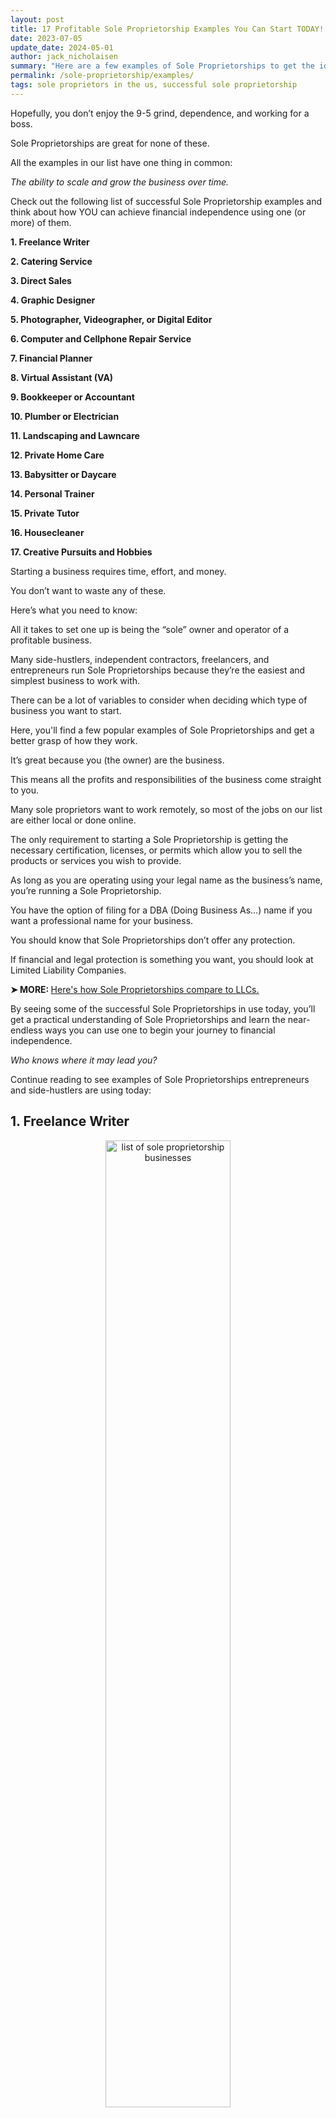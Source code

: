 ```yaml
---
layout: post
title: 17 Profitable Sole Proprietorship Examples You Can Start TODAY! (Updated for 2024)
date: 2023-07-05
update_date: 2024-05-01
author: jack_nicholaisen
summary: "Here are a few examples of Sole Proprietorships to get the ideas flowing. Check it out and understand why Sole Proprietorships are so popular."
permalink: /sole-proprietorship/examples/
tags: sole proprietors in the us, successful sole proprietorship
---
```


Hopefully, you don’t enjoy the 9-5 grind, dependence, and working for a boss. 

Sole Proprietorships are great for none of these.

All the examples in our list have one thing in common: 

*The ability to scale and grow the business over time.*

Check out the following list of successful Sole Proprietorship examples and think about how YOU can achieve financial independence using one (or more) of them.

**1.  Freelance Writer**

**2.  Catering Service**

**3.  Direct Sales**

**4.  Graphic Designer**

**5.  Photographer, Videographer, or Digital Editor**

**6.  Computer and Cellphone Repair Service**

**7.  Financial Planner**

**8.  Virtual Assistant (VA)**

**9.  Bookkeeper or Accountant**

**10.  Plumber or Electrician**

**11.  Landscaping and Lawncare**

**12.  Private Home Care**

**13.  Babysitter or Daycare**

**14.  Personal Trainer**

**15.  Private Tutor**

**16.  Housecleaner**

**17.  Creative Pursuits and Hobbies**

Starting a business requires time, effort, and money. 

You don’t want to waste any of these. 

Here’s what you need to know:

All it takes to set one up is being the “sole” owner and operator of a profitable business.

Many side-hustlers, independent contractors, freelancers, and entrepreneurs run Sole Proprietorships because they’re the easiest and simplest business to work with. 

There can be a lot of variables to consider when deciding which type of business you want to start. 

Here, you'll find a few popular examples of Sole Proprietorships and get a better grasp of how they work.

It’s great because you (the owner) are the business. 

This means all the profits and responsibilities of the business come straight to you.  

Many sole proprietors want to work remotely, so most of the jobs on our list are either local or done online.

The only requirement to starting a Sole Proprietorship is getting the necessary certification, licenses, or permits which allow you to sell the products or services you wish to provide. 

As long as you are operating using your legal name as the business’s name, you’re running a Sole Proprietorship. 

You have the option of filing for a DBA (Doing Business As…) name if you want a professional name for your business.

You should know that Sole Proprietorships don’t offer any protection. 

If financial and legal protection is something you want, you should look at Limited Liability Companies.

<p><b>➤ MORE: </b> <a href="/comparison/sole-proprietorship-vs-llc/" target="_blank"> Here's how Sole Proprietorships compare to LLCs. </a></p>

By seeing some of the successful Sole Proprietorships in use today, you’ll get a practical understanding of Sole Proprietorships and learn the near-endless ways you can use one to begin your journey to financial independence.

*Who knows where it may lead you?* 

Continue reading to see examples of Sole Proprietorships entrepreneurs and side-hustlers are using today:

## 1.  Freelance Writer

<center>
<img alt="list of sole proprietorship businesses" src="/images/content/freelance-writer.png" title="freelance writing as a sole proprietor" style="width: 63%; height: 63%">
</center>

One of the most popular and easiest businesses to get into is freelance writing. 

Doing it independently makes for a great sole proprietorship. 

Freelance marketers and content creators do just what their names suggest... 

Write and create content for websites, magazines, blogs, social media, and other businesses.

If marketing and advertising sound appealing, you may enjoy being a copywriter writing advertisements or as a content writer for a business’s website. 

As long as you are good with your words, have an understanding of marketing and persuasion, plus some good old creative thinking, you may want to look into starting a freelance writing operation. 

As time goes on you also have the option to upgrade your Sole Proprietorship to an LLC. 

This is perfect for if you ever want to expand and create your own publishing company or advertising agency. 

## 2.  Catering Service

<center>
<img alt="business example of sole proprietorship" src="/images/content/catering.png" title="catering as a sole proprietor" style="width: 63%; height: 63%">
</center>

It’s no secret... 

People will find any excuse to party and eat good food. 

That’s why the foodservice industry is always in business.

Starting a catering business makes everybody a potential customer. 

If you are talented in the kitchen, you should look into supplying food for events like graduations, weddings, holidays, or business events. 

Opening a catering business is no different than the other Sole Proprietorships in our list... 

You need the necessary licenses, permits, and certifications to conduct your business in the first place.

You don’t even have to be a good cook... 

As long as you can organize a team who can cook, you can provide your services where people want to eat and drink. 

If you decide to expand your operations and assemble a team to cater to your guests, you should check out Limited Liability Companies. 

In an LLC, employees are tax-deductible expenses. 

Not to mention all the special tax benefits and liability protection you get with an LLC that doesn't come with Sole Proprietorships.

## 3.  Direct Sales

<center>
<img alt="famous sole proprietorship" src="/images/content/sales.png" title="direct selling as a sole proprietor" style="width: 63%; height: 63%">
</center>

You can start a Sole Proprietorship by running an online sales funnel or selling products through magazines, newspapers, and other media.

Copywriters, who make direct sales using the written word, are needed by almost every company. 

Any time you’ve seen an ad or promo for some product or service, chances are it was written or arranged by some sort of direct sales copywriter. 

You are fully responsible for the success of your business if you decide to start your own direct sales operation and work as an independent contractor. 

The same goes for the rest of the examples.

## 4.  Graphic Designer

<center>
<img alt="sole proprietorship job examples" src="/images/content/graphic-design.png" title="graphic designer as a sole proprietor" style="width: 63%; height: 63%">
</center>

Graphic design is needed by entrepreneurs and businesses who want their websites, logos, magazines, advertisements, and other media to look their best.

Graphic design gives you the freedom to work remotely because the work is completed and submitted online. 

With an understanding of graphic design and the creative vision to bring your client’s ideas to fruition, you can design artwork, illustrations, and content for public consumption.

## 5.  Photographer, Videographer, or Digital Editor

<center>
<img alt="real world example of sole proprietorship" src="/images/content/photography.png" title="photographer or videographer as a sole proprietor" style="width: 63%; height: 63%">
</center>

Whether it’s for a vacation, wedding, or other celebration, people love capturing precious moments and memories with professional photos and videos. 

It doesn’t even have to be events. You could run a photography studio taking photos for a family album or professional headshots for resumes. 

Nowadays you also have the option of working as a Social Media photographer. 

If you are better on the technical side of things you might consider being a professional photo/video editor. 

The limit to how much money you make doing this is determined by how good you are at what you do and the market you specialize in. 

The same principle applies to all of the Sole Proprietorship examples mentioned here.

## 6.  Computer and Cellphone Repair Service

<center>
<img alt="sole proprietorship real life examples" src="/images/content/broken-phone.png" title="cellphone prepair as a sole proprietor" style="width: 63%; height: 63%">
</center>

In the age of information and technology, almost everybody has a phone or computer. 

As we all know, these devices are fragie and break fairly easily. 

Many people prefer fixing their devices instead of paying more cash for the latest model.

Computer and cellphone repair operations can be quite small, requiring only one person. 

You can do this from your home, a storefront, or be entirely location-independent by meeting people one-on-one and fixing their devices in person (if you’re quick about it). 

If you are good with technical, hands-on tasks and enjoy working with technology, starting a cellphone or computer repair service may be the perfect opportunity for you to act as your own boss, work your own hours, and run a Sole Proprietorship. 

Actually, all the examples on our list are great for taking back your time and give you greater control of your income.

## 7.  Financial Planner

<center>
<img alt="sole proprietorship real world examples	" src="/images/content/financial-planning.png" title="financial planning as a sole proprietor" style="width: 63%; height: 63%">
</center>

Financial planners help manage the profits and expenses of individuals, families, and companies. 

Whether it’s writing up an investment plan or budgeting to save up for big-ticket items, you'll help your clients with their finances. 

If you are good at critical thinking, problem-solving, and analyzing numbers, you should check out financial planning. 

By focusing on individuals and families you can make saving and investment plans for expensive endeavors like businesses, weddings, real estate, retirement, exotic vacations, kids, a college degree, and so much more. 

You could also come up with daily, monthly, or yearly budgets to better manage your clients’ expenses.

For companies, you can help them grow and maximize their profits by applying proven financial management strategies. 

You might even organize employee bonus distributions.

It’s important to have experience and competency in this area of expertise if you want your business to be successful. 

Just like the other examples covered in this article, you need the necessary qualifictions and licenses to conduct such a business.

## 8.  Virtual Assistant (VA)

<center>
<img alt="proprietorship business examples" src="/images/content/virtual-assistant.png" title="virtual assistant as a sole proprietor" style="width: 63%; height: 63%">
</center>

By now, you’re probably familiar with those little messages that pop up on a website asking if you want live assistance when you first click on the page. 

The people sending you messages form the other side of the screen are called Virtual Assistants, or VAs for short. 

VAs help entrepreneurs and business owners complete administrative tasks online. 

You should consider being a Virtual Assistant if you can help customers get information, go through emails, imput data into spreadsheets, schedule appointments, and other tasks of this sort.

## 9.  Bookkeeper or Accountant

<center>
<img alt="proprietor examples" src="/images/content/accounting.png" title="bookkeeping as a sole proprietor" style="width: 63%; height: 63%">
</center>

As you can probably guess, bookkeepers keep the books in order. 

You record and track your client’s profits, losses, and the movement of materials. 

This makes filing taxes much easier for them.

Accountants, on the other hand, manage the finances for payouts and salaries. 

They then report the finances for taxes or internal review. 

As *they* say: ***"If it’s measurable, it's manageable."***

The drawback to accounting is you need special certifications and experience to be verified and legit. 

By being a bookkeeper, however, these certifications aren’t necessary so long as you’ve got the right skills and knowledge.

You can do either of these jobs remotely since you're working with a company's online records database. 

This means you can make your own schedule and take your first step to secure your freedom. 

If you are good with data, are detail-oriented, and are familiar with spreadsheets, you should check out bookkeeping or accounting.

## 10. Plumber or Electrician

<center>
<img alt="top sole proprietorship business" src="/images/content/plumbing.png" title="plumbing or electrician as a sole proprietor" style="width: 63%; height: 63%">
</center>

Plumbers and electricians usually find work in one of two ways:

**1. Independent Contracting:** Working for construction companies and city departments

**2. Local Professional:** Providing services for your community 

Although plumbing and electrical work may not seem so glorious at first glance, you might be interested to know that people are willing to pay quite a pretty penny to keep their homes and businesses in working order. 

Homes and buildings need running water and power. 

Nobody wants their basement to flood with sewage or their building to burn down from a bad wiring job.

If you are more hands-on you might really enjoy this. 

These jobs require special trainging and certifications. 

If you’re not up to learning about these industries you should look into one of the other options we’ve listed.

## 11. Landscaping and Lawncare

<center>
<img alt="best sole proprietorships" src="/images/content/landscaping.png" title="landscaping as a sole proprietor" style="width: 63%; height: 63%">
</center>

These services are almost always in need. 

It doesn’t matter the time of year, flowers are blooming, lawns are growing, leaves are falling, and snow is piling up. 

That’s good news if you enjoy working outside and can mow lawns, plant flowers and trees, clear yards, and garden. 

If it seems like too much work for you to handle on your own, you can always delegate that work to a team. 

Either way, landscaping may be your ticket on the train to financial independence. 

In the spring and summer, you will mainly be focused on planting and arranging flowers as well as maintaining the optimal conditions of the property. 

In the fall and winter, you will likely specialize in clearing yards of leaves and snow.

Depending on demand and the size of your customer base, you may decide to hire employees. 

If expanding your operations is a real possibility, you should look into upgrading your Sole Proprietorship to an LLC.

By upgrading to an LLC, you can count your employees as business expenses. 

Not only that, but you will also be able to receive the personal liability protections that come naturally with Limited Liability Companies.

## 12. Private Home Care

<center>
<img alt="sole proprietorship company examples" src="/images/content/private-home-care.png" title="home care as a sole proprietor" style="width: 63%; height: 63%">
</center>

Healthcare is always in demand which means there is a consistent flow of new customers. 

The economic climate in the country (and the world for that matter) is relatively insignificant to the people who require your assistance. 

Most of your clientele are elderly so your main focus is on cooking, cleaning, helping them clean themselves, and assisting with their daily chores. 

By taking care of elderly persons you could receive some serious compensation for your efforts. 

It may not be glorious but it pays. A lot.

If you want to work in a low volatility environment and enjoy a near-constant flow of demand, you should think about getting into [healthcare](https://www.businessinitiative.org/lets-meet-the-bad-actors-of-healthcare-reform/). 

## 13. Babysitter or Daycare

<center>
<img alt="popular sole proprietorship businesses" src="/images/content/babysitter.png" title="babysitting as a sole proprietor" style="width: 63%; height: 63%">
</center>

Babysitting and daycare centers can be highly profitable for those who run them since parents what their kids to be happy and taken care of by someone they know and trust. 

If you enjoy being around and taking care of kids for extended periods of time you should check out child-daycare or babysitting.

Like the other businesses on our list, there aren’t any extra setup requirements for you to run a business like this. 

You do have to consider the permissions, licenses, guidelines, etc. required by your state and community. 

In the case of child-care, you have to not only be screened and get a background check but, in some states, your home must also be inspected to ensure safety measures are in place. 

Failure to comply can obviously lead to some very serious fines or worse.

## 14. Personal Trainer

<center>
<img alt="list of successful sole proprietorship businesses" src="/images/content/personal-trainer.png" title="personal training as a sole proprietor" style="width: 63%; height: 63%">
</center>

Personal trainers draw up meal plans and workout routines to help clients achieve their health and fitness goals. 

Personal training is straightforward. 

You can get certified as a personal trainer for relatively cheap. 

In addition to the proper training and licenses, you need to get the necessary liability insurance to conduct practices which impact people’s health, hopefully for the better. 

Other than that there aren’t any requirements for starting a Sole Proprietorship as a personal trainer. 

Who knows, it may be the way you gain financial sovereignty. 

Just remember, by running your business as a Sole Proprietorship you are <a href="/comparison/sole-proprietorship-vs-llc/pros-and-cons/" target="_blank">missing out on the personal liability protections</a> of LLCs which distance you from lawsuits and creditors.

## 15. Private Tutor

<center>
<img alt="sole proprietorship examples business" src="/images/content/tutoring.png" title="turoting as a sole proprietor" style="width: 63%; height: 63%">
</center>

Tutors teach additional lessons and assist students in every subject imaginable. 

As long as you are well educated, familiar with the subject matter, and patient enough to give that knowledge over by teaching it to others, tutoring may be the perfect thing for you.

You can get paid big bucks to help students in elementary, high school, and college with their studies and courses. 

If you see the benefits of education and passing your knowledge on to others, you should definitely check out becoming a private tutor. 

Tutoring doesn’t necessarily have to be in person either. 

Nowadays with zoom and all the virtual learning, you can easily provide tutoring services from the comfort of your own home. 

Since you are the one with the smarts, you’re doing the work, you’re the one getting paid, and just like that, you are a Sole Proprietor. 

## 16. Housecleaner

<center>
<img alt="sole proprietorship business examples" src="/images/content/cleaning.png" title="housecleaning as a sole proprietor" style="width: 63%; height: 63%">
</center>

Housekeeping is a great business to start out with. 

Thanks to entropy, no matter how much people clean, everybody’s house and office are always getting dirty. 

Not only that, it’s one of the cheapest companies to start. 

The only initial expense you have to cover in a cleaning business is your investment in cleaning supplies. 

This is cost is really low compared to starting some of the other businesses on our list. 

Plus, if you do a good job, you’ll make your initial investment back in no time. 

House cleaners often get paid in cash so it’s important to develop your own bookkeeping and financial organization practices. 

This is great practice for separating business and personal finances in an LLC.

Your business can focus on a unique area of cleaning, like floors for example, or you could do a combination of different things.

If you run a housecleaning operation and have enough demand to hire a team you should look into registering an LLC.

You may find that upgrading to an LLC is beneficial to your business’s growth and development. 

With an LLC you can grow your operations and extend your services to other areas like laundry and dry cleaning, floors, roofs, windows, ventilation, etc.

If you can put in the elbow grease you may find housekeeping to be a worthwhile endeavor. 

## 17. Creative Pursuits and Hobbies

<center>
<img alt="famous sole proprietorship examples" src="/images/content/arts-and-crafts.png" title="making your hobby into a sole proprietorship" style="width: 63%; height: 63%">
</center>

If none of the above examples are appealing to you, you can always try monetizing one of your passions, favorite hobbies, or talents.

It’s been said that if you do what you love, you’ll never work a day in your life. 

Be creative. 

Sell something that you enjoy doing. 

Let’s say you are good at calligraphy you could produce cards or posters of your artwork. 

You could start making and selling music. Work with a sport you enjoy. 

The possibilities are as endless as people are unique. 

Now’s your chance to never have to “work” again. 

Take whatever you would do if you had to do it forever and see how you can make that thing you’re interested in a profitable endeavor by putting your own spin on it and selling it.  

## In Summary...

As you have just seen in our list of examples, **the opportunities are endless**. 

If you don’t know where you want to go and why, how will you ever know that you’ve arrived?

Since there aren’t any protections in a Sole Proprietorship it’s critical that you analyze the risk of your business. 

What are the chances that something goes wrong? 

And how likely is it to work?

You should also compare the different tax options available in the different business entities before deciding one way or another. 

Depending on what you have in mind you may require certain tools that Sole Proprietorships just don’t offer. 

If that’s the case, you should look into LLCs or Corporations to see if one of them is a better fit for your personal and business needs. 

The beginning stages of your business are vital to the future success and growth of your business. 

Starting out with the end in mind makes everything easier in the long run. 

It’s important to analyze your personal goals as well as your business and professional goals. 

All-in-all Sole Proprietorships are very very easy. 

They’re popular because they’re easy. 

All you have to do to begin making money as a sole proprietor is: 

**START**. 

On behalf of Business Inititiative, we wish you much success.

Any questions?

<br>
<a href="https://twitter.com/intent/tweet?screen_name=BisInitiative&ref_src=twsrc%5Etfw" class="twitter-mention-button" data-size="large" data-show-count="false">Tweet to @BisInitiative</a><script async src="https://platform.twitter.com/widgets.js" charset="utf-8"></script>
<br>

<iframe src="https://embeds.beehiiv.com/4b55f309-919b-4f27-82e1-28bfbbc3543f" data-test-id="beehiiv-embed" width="100%" height="320" frameborder="0" scrolling="no" style="border-radius: 4px; border: 2px solid #e5e7eb; margin: 0; background-color: transparent;"></iframe>



